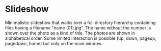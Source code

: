 # Slideshow

Minimalistic slideshow that walks over a full directory hierarchy containing files having a filename "name (01).jpg".
The name without the number is shown over the photo as a kind of title.
The photos are shown in alphabetical order.
Some limited interaction is possible (up, down, pageup, pagedown, home) but only on the main window.
